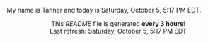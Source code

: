 My name is Tanner and today is Saturday, October 5, 5:17 PM EDT.

<p align="center">This <i>README</i> file is generated <b>every 3 hours</b>!</br>Last refresh: Saturday, October 5, 5:17 PM EDT<br /></p>
